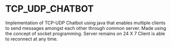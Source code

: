 # TCP_UDP_CHATBOT
Implementation of TCP-UDP Chatbot using java that enables multiple clients to send messages amongst each other through common server. Made using the concept of socket programming.
Server remains on 24 X 7 Client is able to reconnect at any time.
